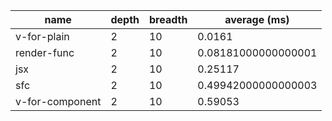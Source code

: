 | name            | depth | breadth | average (ms)        |
| --------------- | ----- | ------- | ------------------- |
| v-for-plain     | 2     | 10      | 0.0161              |
| render-func     | 2     | 10      | 0.08181000000000001 |
| jsx             | 2     | 10      | 0.25117             |
| sfc             | 2     | 10      | 0.49942000000000003 |
| v-for-component | 2     | 10      | 0.59053             |